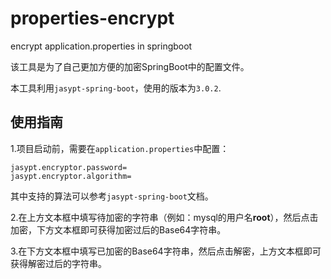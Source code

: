# properties-encrypt
encrypt application.properties in springboot

该工具是为了自己更加方便的加密SpringBoot中的配置文件。

本工具利用`jasypt-spring-boot`，使用的版本为`3.0.2`.



## 使用指南

1.项目启动前，需要在`application.properties`中配置：

```
jasypt.encryptor.password=
jasypt.encryptor.algorithm=
```

其中支持的算法可以参考`jasypt-spring-boot`文档。

2.在上方文本框中填写待加密的字符串（例如：mysql的用户名**root**），然后点击加密，下方文本框即可获得加密过后的Base64字符串。

3.在下方文本框中填写已加密的Base64字符串，然后点击解密，上方文本框即可获得解密过后的字符串。